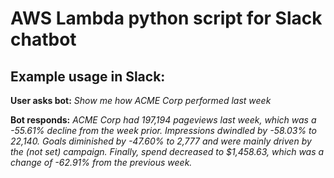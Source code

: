 # AWS Lambda python script for Slack chatbot

## Example usage in Slack:

**User asks bot:**
*Show me how ACME Corp performed last week*

**Bot responds:**
*ACME Corp had 197,194 pageviews last week, which was a -55.61% decline from the week prior. Impressions dwindled by -58.03% to 22,140. Goals diminished by -47.60% to 2,777 and were mainly driven by the (not set) campaign. Finally, spend decreased to $1,458.63, which was a change of -62.91% from the previous week.*